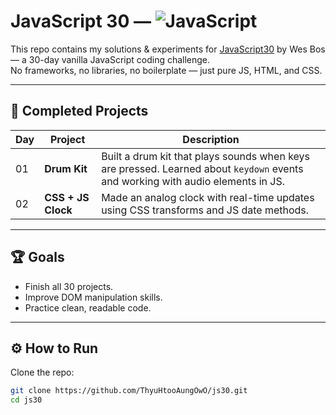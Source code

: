 # JavaScript 30 — ![JavaScript](https://img.shields.io/badge/Made%20with-JavaScript-yellow?logo=javascript)

 
This repo contains my solutions & experiments for [JavaScript30](https://javascript30.com/) by Wes Bos — a 30-day vanilla JavaScript coding challenge.  
No frameworks, no libraries, no boilerplate — just pure JS, HTML, and CSS.

---

## 📌 Completed Projects

| Day | Project       | Description |
|-----|--------------|-------------|
| 01  | **Drum Kit**  | Built a drum kit that plays sounds when keys are pressed. Learned about `keydown` events and working with audio elements in JS. |
| 02  | **CSS + JS Clock** | Made an analog clock with real-time updates using CSS transforms and JS date methods. |

---

## 🏆 Goals
- Finish all 30 projects.
- Improve DOM manipulation skills.
- Practice clean, readable code.

---

## ⚙️ How to Run
Clone the repo:
```bash
git clone https://github.com/ThyuHtooAungOwO/js30.git
cd js30
